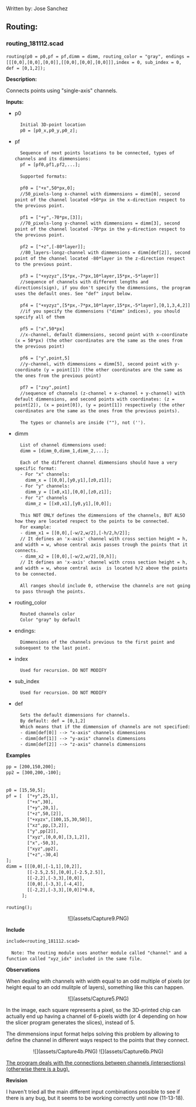Written by: Jose Sanchez

## Routing:


### routing_181112.scad

	routing(p0 = p0,pf = pf,dimm = dimm, routing_color = "gray", endings = [[[0,0],[0,0],[0,0]],[[0,0],[0,0],[0,0]]],index = 0, sub_index = 0, def = [0,1,2]);


<b>Description:</b>

Connects points using "single-axis" channels.

<b>Inputs:</b>

- p0

		Initial 3D-point location
        p0 = [p0_x,p0_y,p0_z];
        
- pf
		
        Sequence of next points locations to be connected, types of channels and its dimmensions:
        pf = [pf0,pf1,pf2,...];
        
        Supported formats:
        
        pf0 = ["+x",50*px,0];
        //50_pixels-long x-channel with dimmensions = dimm[0], second point of the channel located +50*px in the x-direction respect to the previous point.
        
        pf1 = ["+y",-70*px,[3]];
        //70_pixels-long y-channel with dimmensions = dimm[3], second point of the channel located -70*px in the y-direction respect to the previous point.
        
        pf2 = ["+z",[-80*layer]];
        //80_layers-longz-channel with dimmensions = dimm[def[2]], second point of the channel located -80*layer in the z-direction respect to the previous point.
        
        pf3 = ["+xyzyz",[5*px,-7*px,10*layer,15*px,-5*layer]]
        //sequence of channels with different lengths and directions(sign), if you don't specify the dimmensions, the program uses the default ones. See "def" input below.
        
        pf4 = ["+xyzyz",[5*px,-7*px,10*layer,15*px,-5*layer],[0,1,3,4,2]]
        //if you specify the dimmensions ("dimm" indices), you should specify all of them
        
        pf5 = ["x",50*px]
        //x-channel, default dimmensions, second point with x-coordinate (x = 50*px) (the other coordinates are the same as the ones from the previous point)
        
        pf6 = ["y",point,5]
        //y-channel, with dimmensions = dimm[5], second point with y-coordinate (y = point[1]) (the other coordinates are the same as the ones from the previous point)
        
        pf7 = ["zxy",point]
        //sequence of channels (z-channel + x-channel + y-channel) with default dimmensions, and second points with coordinates: (z = point[2]), (x = point[0]), (y = point[1]) respectively (the other coordinates are the same as the ones from the previous points).
        
        The types or channels are inside (""), not ('').   
        
            
        
- dimm

		List of channel dimmensions used:
        dimm = [dimm_0,dimm_1,dimm_2,...];
        
        Each of the different channel dimmensions should have a very specific format:
        - For "x" channels:
          dimm_x = [[0,0],[y0,y1],[z0,z1]];
        - For "y" channels:
          dimm_y = [[x0,x1],[0,0],[z0,z1]];
        - For "z" channels
          dimm_z = [[x0,x1],[y0,y1],[0,0]];
          
        This NOT ONLY defines the dimmensions of the channels, BUT ALSO how they are located respect to the points to be connected. 
        For example:
        - dimm_x1 = [[0,0],[-w/2,w/2],[-h/2,h/2]];
        // It defines an 'x-axis' channel with cross section height = h, and width = w, whose central axis passes trough the points that it connects.
        - dimm_x2 = [[0,0],[-w/2,w/2],[0,h]];
        // It defines an 'x-axis' channel with cross section height = h, and width = w, whose central axis  is located h/2 above the points to be connected.
        
        All ranges should include 0, otherwise the channels are not going to pass through the points.
        
        
- routing_color
		
        Routed channels color
        Color "gray" by default
        
- endings:

		Dimmensions of the channels previous to the first point and subsequent to the last point.
        
- index
		
        Used for recursion. DO NOT MODIFY
        
- sub_index
		
        Used for recursion. DO NOT MODIFY
        
- def
		
        Sets the default dimmensions for channels.
        By default: def = [0,1,2]
        Which means that if the dimmension of channels are not specified:
        - dimm[def[0]] --> "x-axis" channels dimmensions
        - dimm[def[1]] --> "y-axis" channels dimmensions
        - dimm[def[2]] --> "z-axis" channels dimmensions

<b>Examples</b>

	pp = [200,150,200];  
	pp2 = [300,200,-100];


	p0 = [15,50,5];
	pf = [ 	["+y",25,1],
       		["+x",30],
        	["+y",20,1],
        	["+z",50,[2]],
        	["+xyzx",[100,15,30,50]],
        	["xz",pp,[3,2]],
        	["y",pp[2]],
        	["xyz",[0,0,0],[3,1,2]],
        	["x",-50,3],
        	["xyz",pp2],
        	["+z",-30,4]
	];
	dimm = [[[0,0],[-1,1],[0,2]],
         	[[-2.5,2.5],[0,0],[-2.5,2.5]],
         	[[-2,2],[-3,3],[0,0]],
         	[[0,0],[-3,3],[-4,4]],
         	[[-2,2],[-3,3],[0,0]]*0.8,
          ];   
   
	routing();    




  <center>![](assets/Capture9.PNG)</center>
  
  <b>Include</b>
  
  	include<routing_181112.scad>
        
      Note: The routing module uses another module called "channel" and a function called "xyz_idx" included in the same file.
      
   
   <b>Observations</b>
   
   When dealing with channels with width equal to an odd multiple of pixels (or height equal to an odd mulitple of layers), something like this can happen.
   
   <center>![](assets/Capture5.PNG)</center>
   
   In the image, each square represents a pixel, so the 3D-printed chip can actually end up having a channel of 6-pixels width (or 4 depending on how the slicer program generates the slices), instead of 5.
   
   The dimmensions input format helps solving this problem by allowing to define the channel in different ways respect to the points that they connect.
   <center> ![](assets/Capture4b.PNG)  ![](assets/Capture6b.PNG)</center>
   
   <u>The program deals with the connections between channels (intersections) (otherwise there is a bug).</u>
   

   <b>Revision</b>
   
   I haven't tried all the main different input combinations possible to see if there is any bug, but it seems to be working correctly until now (11-13-18).